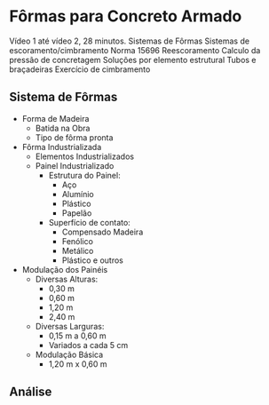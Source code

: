 # Fôrmas para Concreto Armado
Vídeo 1 até vídeo 2, 28 minutos.
Sistemas de Fôrmas
Sistemas de escoramento/cimbramento
Norma 15696
Reescoramento
Calculo da pressão de concretagem
Soluções por elemento estrutural
Tubos e braçadeiras
Exercício de cimbramento

## Sistema de Fôrmas
- Forma de Madeira
    - Batida na Obra
    - Tipo de fôrma pronta
- Fôrma Industrializada
    - Elementos Industrializados
    - Painel Industrializado
        - Estrutura do Painel:
            - Aço
            - Alumínio
            - Plástico
            - Papelão
        - Superfício de contato:
            - Compensado Madeira
            - Fenólico
            - Metálico
            - Plástico e outros
- Modulação dos Painéis
    - Diversas Alturas:
        - 0,30 m
        - 0,60 m
        - 1,20 m
        - 2,40 m
    - Diversas Larguras:
        - 0,15 m a 0,60 m
        - Variados a cada 5 cm
    - Modulação Básica
        - 1,20 m x 0,60 m
    
## Análise

